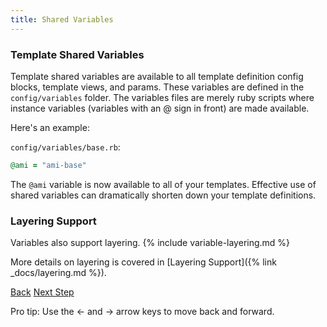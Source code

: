```yaml
---
title: Shared Variables
---
```


### Template Shared Variables

Template shared variables are available to all template definition config blocks, template views, and params.  These variables are defined in the `config/variables` folder.  The variables files are merely ruby scripts where instance variables (variables with an @ sign in front) are made available.

Here's an example:

`config/variables/base.rb`:

```ruby
@ami = "ami-base"
```

The `@ami` variable is now available to all of your templates.  Effective use of shared variables can dramatically shorten down your template definitions.

### Layering Support

Variables also support layering. {% include variable-layering.md %}

More details on layering is covered in [Layering Support]({% link _docs/layering.md %}).

<a id="prev" class="btn btn-basic" href="{% link _docs/app-definitions.md %}">Back</a>
<a id="next" class="btn btn-primary" href="{% link _docs/params.md %}">Next Step</a>
<p class="keyboard-tip">Pro tip: Use the <- and -> arrow keys to move back and forward.</p>
